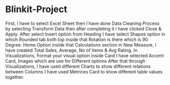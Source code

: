 # Blinkit-Project
First, I have to select Excel Sheet then I have done Data Cleaning Process by selecting Transform Data then after completing it I have clicked Close & Apply.
After select Insert option from Heading I have select Shapes option in which Rounded tab both top inside that Rotation is there which is 90 Degree.
Home Option inside that Calculations section in New Measure, I have created Total Sales, Average, No of Items & Avg Rating.
In Visualizations, Format your visual option inside Card I have selected Accent Card, Images which are use for Different options
After that through Visualizations, I have used different Charts to show different relations between Columns
I have used Metrices Card to show different table values together.
